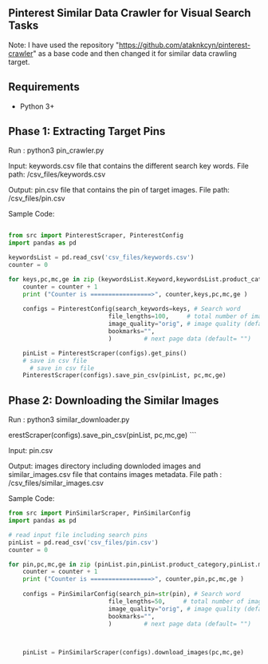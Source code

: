 ## **Pinterest Similar Data Crawler for Visual Search Tasks**
Note: I have used the repository "https://github.com/ataknkcyn/pinterest-crawler" as a base code and then changed it for similar data crawling target. 

## Requirements
 - Python 3+

## Phase 1: Extracting Target Pins 

Run :
python3 pin_crawler.py

Input: keywords.csv file that contains the different search key words.  File path: /csv_files/keywords.csv 

Output: pin.csv file that contains the pin of target images. File path: /csv_files/pin.csv

Sample Code: 

```python

from src import PinterestScraper, PinterestConfig
import pandas as pd

keywordsList = pd.read_csv('csv_files/keywords.csv')
counter = 0 

for keys,pc,mc,ge in zip (keywordsList.Keyword,keywordsList.product_category,keywordsList.main_category,keywordsList.gender):
    counter = counter + 1 
    print ("Counter is =================>", counter,keys,pc,mc,ge )
 
    configs = PinterestConfig(search_keywords=keys, # Search word
                            file_lengths=100,     # total number of images to download (default = "100")
                            image_quality="orig", # image quality (default = "orig")
                            bookmarks="",
                            )         # next page data (default= "")

    pinList = PinterestScraper(configs).get_pins()
    # save in csv file
      # save in csv file
    PinterestScraper(configs).save_pin_csv(pinList, pc,mc,ge)

```

## Phase 2: Downloading the Similar Images
Run :
python3 similar_downloader.py  

erestScraper(configs).save_pin_csv(pinList, pc,mc,ge)
    ```

Input: pin.csv

Output: images directory including downloded images and similar_images.csv file that contains images metadata. 
File path : /csv_files/similar_images.csv  


Sample Code: 
```python
from src import PinSimilarScraper, PinSimilarConfig
import pandas as pd

# read input file including search pins 
pinList = pd.read_csv('csv_files/pin.csv')
counter = 0 

for pin,pc,mc,ge in zip (pinList.pin,pinList.product_category,pinList.main_category,pinList.gender):
    counter = counter + 1 
    print ("Counter is =================>", counter,pin,pc,mc,ge )
 
    configs = PinSimilarConfig(search_pin=str(pin), # Search word
                            file_lengths=50,     # total number of images to download (default = "100")
                            image_quality="orig", # image quality (default = "orig")
                            bookmarks="",
                            )         # next page data (default= "")

    

    pinList = PinSimilarScraper(configs).download_images(pc,mc,ge)
   
```

